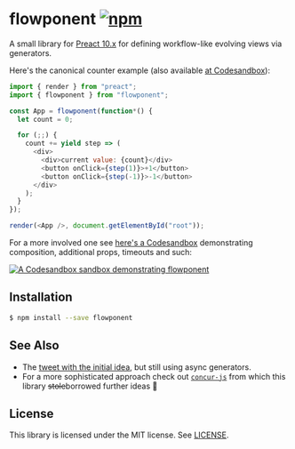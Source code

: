 # flowponent [![npm](https://img.shields.io/npm/v/flowponent.svg)](https://www.npmjs.com/package/flowponent)

A small library for [Preact 10.x](https://github.com/preactjs/preact) for defining workflow-like evolving views via generators.

Here's the canonical counter example (also available [at Codesandbox](https://codesandbox.io/s/flowponent-in-action-ebfq2)):

```js
import { render } from "preact";
import { flowponent } from "flowponent";

const App = flowponent(function*() {
  let count = 0;

  for (;;) {
    count += yield step => (
      <div>
        <div>current value: {count}</div>
        <button onClick={step(1)}>+1</button>
        <button onClick={step(-1)}>-1</button>
      </div>
    );
  }
});

render(<App />, document.getElementById("root"));
```

For a more involved one see [here's a Codesandbox](https://codesandbox.io/s/flowponent-in-action-88vb9) demonstrating composition, additional props, timeouts and such:

[![A Codesandbox sandbox demonstrating flowponent](https://user-images.githubusercontent.com/19776768/70817209-c648f400-1dd9-11ea-9df0-3f87f73a7d1d.png)](https://codesandbox.io/s/flowponent-in-action-88vb9)

## Installation

```sh
$ npm install --save flowponent
```

## See Also

- The [tweet with the initial idea](https://twitter.com/jviide/status/1204492830594473985), but still using async generators.
- For a more sophisticated approach check out [`concur-js`](https://github.com/ajnsit/concur-js) from which this library ~~stole~~borrowed further ideas 🙂

## License

This library is licensed under the MIT license. See [LICENSE](./LICENSE).
